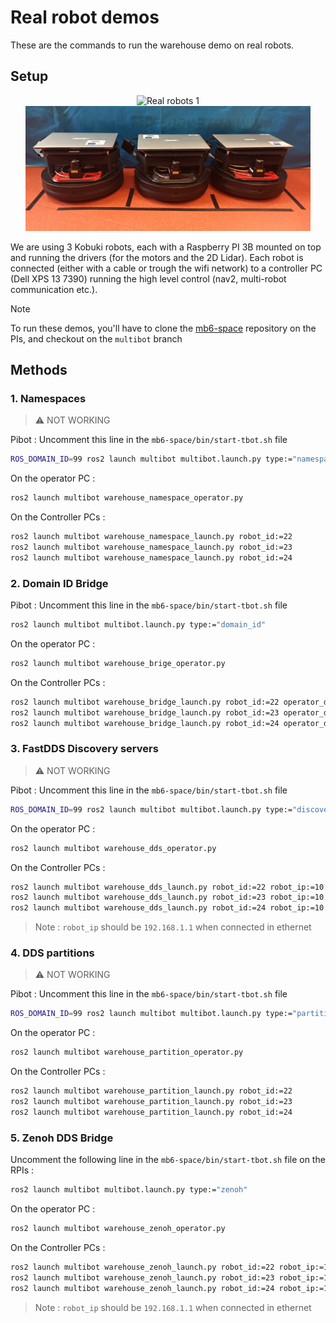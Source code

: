 # Real robot demos

These are the commands to run the warehouse demo on real robots.

## Setup

<div align="center">
    <img src="img/real-robots-1.jpg" height="200" title="Real robots 1">
    <img src="img/real-robots-2.jpg" height="200" title="Real robots 2">
</div>


We are using 3 Kobuki robots, each with a Raspberry PI 3B mounted on top and running the drivers (for the motors and the 2D Lidar). Each robot is connected (either with a cable or trough the wifi network) to a controller PC (Dell XPS 13 7390) running the high level control (nav2, multi-robot communication etc.).

> [!NOTE]
> To run these demos, you'll have to clone the [mb6-space](https://github.com/imt-mobisyst/mb6-space) repository on the PIs, and checkout on the `multibot` branch

## Methods

### 1. Namespaces

> ⚠️ NOT WORKING

Pibot : Uncomment this line in the `mb6-space/bin/start-tbot.sh` file
```bash
ROS_DOMAIN_ID=99 ros2 launch multibot multibot.launch.py type:="namespace"
```

On the operator PC :
```bash
ros2 launch multibot warehouse_namespace_operator.py
```

On the Controller PCs :
```bash
ros2 launch multibot warehouse_namespace_launch.py robot_id:=22
ros2 launch multibot warehouse_namespace_launch.py robot_id:=23
ros2 launch multibot warehouse_namespace_launch.py robot_id:=24
```


### 2. Domain ID Bridge

Pibot : Uncomment this line in the `mb6-space/bin/start-tbot.sh` file
```bash
ros2 launch multibot multibot.launch.py type:="domain_id"
```

On the operator PC :
```bash
ros2 launch multibot warehouse_brige_operator.py
```

On the Controller PCs :
```bash
ros2 launch multibot warehouse_bridge_launch.py robot_id:=22 operator_domain_id:=99
ros2 launch multibot warehouse_bridge_launch.py robot_id:=23 operator_domain_id:=99
ros2 launch multibot warehouse_bridge_launch.py robot_id:=24 operator_domain_id:=99
```



### 3. FastDDS Discovery servers
> ⚠️ NOT WORKING

Pibot : Uncomment this line in the `mb6-space/bin/start-tbot.sh` file
```bash
ROS_DOMAIN_ID=99 ros2 launch multibot multibot.launch.py type:="discovery"
```

On the operator PC :
```bash
ros2 launch multibot warehouse_dds_operator.py
```

On the Controller PCs :
```bash
ros2 launch multibot warehouse_dds_launch.py robot_id:=22 robot_ip:=10.89.5.22 subnet_dds_server:="10.89.5.90:11811"
ros2 launch multibot warehouse_dds_launch.py robot_id:=23 robot_ip:=10.89.5.23 subnet_dds_server:="10.89.5.90:11811"
ros2 launch multibot warehouse_dds_launch.py robot_id:=24 robot_ip:=10.89.5.24 subnet_dds_server:="10.89.5.90:11811"
```
> Note : `robot_ip` should be `192.168.1.1` when connected in ethernet



### 4. DDS partitions
> ⚠️ NOT WORKING

Pibot : Uncomment this line in the `mb6-space/bin/start-tbot.sh` file
```bash
ROS_DOMAIN_ID=99 ros2 launch multibot multibot.launch.py type:="partitions"
```

On the operator PC :
```bash
ros2 launch multibot warehouse_partition_operator.py
```

On the Controller PCs :
```bash
ros2 launch multibot warehouse_partition_launch.py robot_id:=22
ros2 launch multibot warehouse_partition_launch.py robot_id:=23
ros2 launch multibot warehouse_partition_launch.py robot_id:=24
```



### 5. Zenoh DDS Bridge

Uncomment the following line in the `mb6-space/bin/start-tbot.sh` file on the RPIs :
```bash
ros2 launch multibot multibot.launch.py type:="zenoh"
```

On the operator PC :
```bash
ros2 launch multibot warehouse_zenoh_operator.py
```

On the Controller PCs :
```bash
ros2 launch multibot warehouse_zenoh_launch.py robot_id:=22 robot_ip:=10.89.5.22 operator_ip:=10.89.5.90
ros2 launch multibot warehouse_zenoh_launch.py robot_id:=23 robot_ip:=10.89.5.23 operator_ip:=10.89.5.90
ros2 launch multibot warehouse_zenoh_launch.py robot_id:=24 robot_ip:=10.89.5.24 operator_ip:=10.89.5.90
```
> Note : `robot_ip` should be `192.168.1.1` when connected in ethernet
